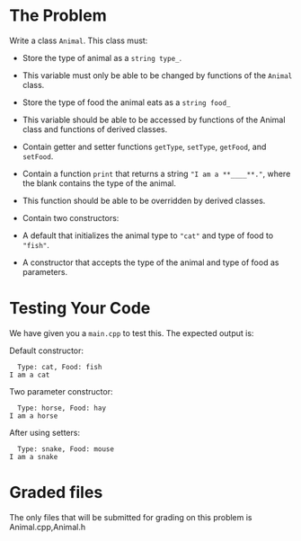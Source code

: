 # The Problem

Write a class `Animal`. This class must:

- Store the type of animal as a `string type_`.

- This variable must only be able to be changed by functions of the `Animal` class.

- Store the type of food the animal eats as a `string food_`

- This variable should be able to be accessed by functions of the Animal class and functions of derived classes.

- Contain getter and setter functions `getType`, `setType`, `getFood`, and `setFood`.

- Contain a function `print` that returns a string `"I am a **____**."`, where the blank contains the type of the animal.

- This function should be able to be overridden by derived classes.

- Contain two constructors:

- A default that initializes the animal type to `"cat"` and type of food to `"fish"`.

- A constructor that accepts the type of the animal and type of food as parameters.

# Testing Your Code

We have given you a `main.cpp` to test this. The expected output is:

Default constructor:

```
  Type: cat, Food: fish
I am a cat
```

Two parameter constructor:

```
  Type: horse, Food: hay
I am a horse
```

After using setters:

```
  Type: snake, Food: mouse
I am a snake
```

# Graded files

The only files that will be submitted for grading on this problem is Animal.cpp,Animal.h
